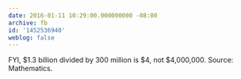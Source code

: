 ```yaml
---
date: 2016-01-11 10:29:00.000000000 -08:00
archive: fb
id: '1452536940'
weblog: false
---
```


FYI, $1.3 billion divided by 300 million is $4, not $4,000,000. Source: Mathematics.
